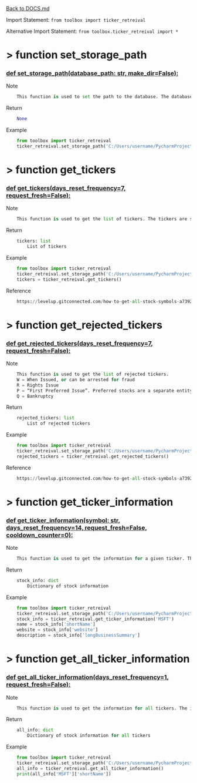 [Back to DOCS.md](DOCS.md)

Import Statement: `from toolbox import ticker_retreival`

Alternative Import Statement: `from toolbox.ticker_retreival import *`

# >  function set_storage_path #

### [def set_storage_path(database_path: str, make_dir=False):](./../toolbox/ticker_retreival.py#L8) 

Note

```python
    This function is used to set the path to the database. The database is a
```

Return

```python
    None
```

Example

```python
    from toolbox import ticker_retreival
    ticker_retreival.set_storage_path('C:/Users/username/PycharmProjects/stock_analysis/database')
```

# >  function get_tickers #

### [def get_tickers(days_reset_frequency=7, request_fresh=False):](./../toolbox/ticker_retreival.py#L37) 

Note

```python
    This function is used to get the list of tickers. The tickers are saved in the database. If the tickers are older
```

Return

```python
    tickers: list
        List of tickers
```

Example

```python
    from toolbox import ticker_retreival
    ticker_retreival.set_storage_path('C:/Users/username/PycharmProjects/stock_analysis/database')
    tickers = ticker_retreival.get_tickers()
```

Reference

```python
    https://levelup.gitconnected.com/how-to-get-all-stock-symbols-a73925c16a1b
```

# >  function get_rejected_tickers #

### [def get_rejected_tickers(days_reset_frequency=7, request_fresh=False):](./../toolbox/ticker_retreival.py#L112) 

Note

```python
    This function is used to get the list of rejected tickers.
    W = When Issued, or can be arrested for fraud
    R = Rights Issue
    P = “First Preferred Issue”. Preferred stocks are a separate entity.
    Q = Bankruptcy
```

Return

```python
    rejected_tickers: list
        List of rejected tickers
```

Example

```python
    from toolbox import ticker_retreival
    ticker_retreival.set_storage_path('C:/Users/username/PycharmProjects/stock_analysis/database')
    rejected_tickers = ticker_retreival.get_rejected_tickers()
```

Reference

```python
    https://levelup.gitconnected.com/how-to-get-all-stock-symbols-a73925c16a1b
```

# >  function get_ticker_information #

### [def get_ticker_information(symbol: str, days_reset_frequency=14, request_fresh=False, cooldown_counter=0):](./../toolbox/ticker_retreival.py#L151) 

Note

```python
    This function is used to get the information for a given ticker. The information is saved in the database. If the
```

Return

```python
    stock_info: dict
        Dictionary of stock information
```

Example

```python
    from toolbox import ticker_retreival
    ticker_retreival.set_storage_path('C:/Users/username/PycharmProjects/stock_analysis/database')
    stock_info = ticker_retreival.get_ticker_information('MSFT')
    name = stock_info['shortName']
    website = stock_info['website']
    description = stock_info['longBusinessSummary']
```

# >  function get_all_ticker_information #

### [def get_all_ticker_information(days_reset_frequency=1, request_fresh=False):](./../toolbox/ticker_retreival.py#L232) 

Note

```python
    This function is used to get the information for all tickers. The information is saved in the database. If the
```

Return

```python
    all_info: dict
        Dictionary of stock information for all tickers
```

Example

```python
    from toolbox import ticker_retreival
    ticker_retreival.set_storage_path('C:/Users/username/PycharmProjects/stock_analysis/database')
    all_info = ticker_retreival.get_all_ticker_information()
    print(all_info['MSFT']['shortName'])
```

